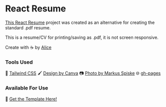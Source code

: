 # React Resume

[This React Resume](https://ariccioppox.github.io/os-resume) project was created as an alternative for creating the standard .pdf resume.

This is a resume/CV for printing/saving as .pdf, it is not screen responsive.

Create with ☕ by [Alice](https://github.com/ariccioppox)

### Tools Used

🎨 [Tailwind CSS](https://tailwindcss.com/)
🖌️ [Design by Canva](https://www.canva.com/templates/EAFHaCaWjS4-developer-cv-resume-design-template/)
📷 [Photo by Markus Spiske](https://www.pexels.com/photo/black-and-white-quote-print-225250/)
🌐 [gh-pages](https://github.com/gitname/react-gh-pages)

### Available For Use

🚀 [Get the Template Here!](https://github.com/ariccioppox/coding-resume)